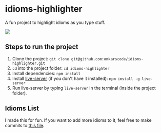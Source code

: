 # idioms-highlighter
A fun project to highlight idioms as you type stuff.

![](https://github.com/omkarscode/idioms-highlighter/blob/main/idioms-highlighter-preview.gif)

## Steps to run the project

1. Clone the project: `git clone git@github.com:omkarscode/idioms-highlighter.git`
2. `cd` into the project folder: `cd idioms-highlighter`
3. Install dependencies: `npm install`
4. Install [live-server](https://www.npmjs.com/package/live-server) (if you don't have it installed): `npm install -g live-server`
5. Run live-server by typing `live-server` in the terminal (inside the project folder).

## Idioms List

I made this for fun. If you want to add more idioms to it, feel free to make commits to [this file](https://github.com/omkarscode/idioms-highlighter/blob/main/idioms.json).
